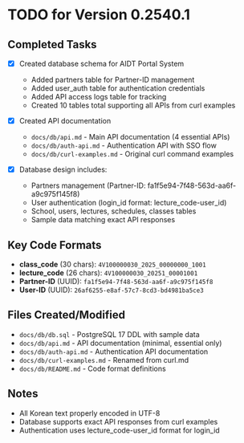 # TODO for Version 0.2540.1

## Completed Tasks
- [x] Created database schema for AIDT Portal System
  - Added partners table for Partner-ID management
  - Added user_auth table for authentication credentials
  - Added API access logs table for tracking
  - Created 10 tables total supporting all APIs from curl examples

- [x] Created API documentation
  - `docs/db/api.md` - Main API documentation (4 essential APIs)
  - `docs/db/auth-api.md` - Authentication API with SSO flow
  - `docs/db/curl-examples.md` - Original curl command examples

- [x] Database design includes:
  - Partners management (Partner-ID: fa1f5e94-7f48-563d-aa6f-a9c975f145f8)
  - User authentication (login_id format: lecture_code-user_id)
  - School, users, lectures, schedules, classes tables
  - Sample data matching exact API responses

## Key Code Formats
- **class_code** (30 chars): `4V100000030_2025_00000000_1001`
- **lecture_code** (26 chars): `4V100000030_20251_00001001`
- **Partner-ID** (UUID): `fa1f5e94-7f48-563d-aa6f-a9c975f145f8`
- **User-ID** (UUID): `26af6255-e8af-57c7-8cd3-bd4981ba5ce3`

## Files Created/Modified
- `docs/db/db.sql` - PostgreSQL 17 DDL with sample data
- `docs/db/api.md` - API documentation (minimal, essential only)
- `docs/db/auth-api.md` - Authentication API documentation
- `docs/db/curl-examples.md` - Renamed from curl.md
- `docs/db/README.md` - Code format definitions

## Notes
- All Korean text properly encoded in UTF-8
- Database supports exact API responses from curl examples
- Authentication uses lecture_code-user_id format for login_id